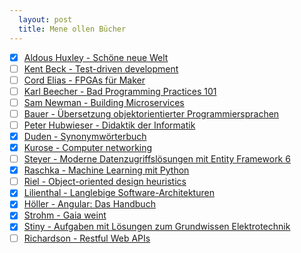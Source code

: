 ```yaml
---
  layout: post
  title: Mene ollen Bücher
---
```

 * [x] [Aldous Huxley - Schöne neue Welt](https://www.amazon.de/Sch%C3%B6ne-Neue-Welt-Zukunft-Fischer/dp/3596905737/ref=sr_1_1?__mk_de_DE=%C3%85M%C3%85%C5%BD%C3%95%C3%91&keywords=sch%C3%B6ne+neue+welt&qid=1556214727&s=gateway&sr=8-1)
 * [ ] [Kent Beck - Test-driven development](https://www.amazon.de/Test-Driven-Development-Example-Signature/dp/0321146530/ref=sr_1_1?__mk_de_DE=%C3%85M%C3%85%C5%BD%C3%95%C3%91&crid=1XDAZ5TOMFRBO&keywords=test+driven+development&qid=1556214781&s=books-intl-de&sprefix=test+dr%2Caps%2C227&sr=1-1)
 * [ ] [Cord Elias - FPGAs für Maker](https://www.amazon.de/FPGAs-f%C3%BCr-Maker-praktische-programmierbare/dp/3864901731/ref=sr_1_1?__mk_de_DE=%C3%85M%C3%85%C5%BD%C3%95%C3%91&keywords=maker+fpga&qid=1556214826&s=books&sr=1-1-catcorr)
 * [ ] [Karl Beecher - Bad Programming Practices 101](https://www.amazon.de/Bad-Programming-Practices-101-Learning/dp/1484234103/ref=sr_1_fkmrnull_1?__mk_de_DE=%C3%85M%C3%85%C5%BD%C3%95%C3%91&crid=2WDC0WCB5RQAZ&keywords=bad+programming+practices+101&qid=1556223126&s=gateway&sprefix=bad+programming%2Caps%2C394&sr=8-1-fkmrnull)
 * [ ] [Sam Newman - Building Microservices](https://www.amazon.de/Building-Microservices-Sam-Newman/dp/1491950358/ref=sr_1_1?__mk_de_DE=%C3%85M%C3%85%C5%BD%C3%95%C3%91&crid=3B5R11A13CL7U&keywords=building+microservices&qid=1556223169&s=gateway&sprefix=building+mi%2Caps%2C214&sr=8-1)
 * [ ] [Bauer - Übersetzung objektorientierter Programmiersprachen](https://www.amazon.de/%C3%9Cbersetzung-objektorientierter-Programmiersprachen-Java-Compiler%C2%93-Springer-Lehrbuch/dp/3540642560/ref=sr_1_fkmrnull_1?__mk_de_DE=%C3%85M%C3%85%C5%BD%C3%95%C3%91&crid=2MBR6MJX7J0Z4&keywords=%C3%BCbersetzung+objektorientierter+programmiersprachen&qid=1556223229&s=gateway&sprefix=%C3%BCbersetzung+obj%2Caps%2C194&sr=8-1-fkmrnull)
 * [ ] [Peter Hubwieser - Didaktik der Informatik](https://www.amazon.de/Didaktik-Informatik-Grundlagen-Konzepte-Beispiele/dp/354072477X/ref=sr_1_2?__mk_de_DE=%C3%85M%C3%85%C5%BD%C3%95%C3%91&crid=2ON3CEF3MNOHK&keywords=didaktik+informatik&qid=1556223279&s=gateway&sprefix=didaktik+in%2Caps%2C229&sr=8-2)
 * [x] [Duden - Synonymwörterbuch](https://www.amazon.de/Duden-Synonymw%C3%B6rterbuch-Treffend-formulieren-sinnverwandten/dp/3411040874/ref=sr_1_1?__mk_de_DE=%C3%85M%C3%85%C5%BD%C3%95%C3%91&crid=18NI1AHD22THX&keywords=duden+synonymwoerterbuch&qid=1556223319&s=gateway&sprefix=duden+sy%2Caps%2C210&sr=8-1)
 * [x] [Kurose - Computer networking](https://www.amazon.de/Computer-Networking-Top-Down-Approach-6Th/dp/9332585490/ref=sr_1_4?__mk_de_DE=%C3%85M%C3%85%C5%BD%C3%95%C3%91&keywords=kurose+computer+networking&qid=1556223380&s=gateway&sr=8-4)
 * [ ] [Steyer - Moderne Datenzugriffslösungen mit Entity Framework 6](https://www.amazon.de/Moderne-Datenzugriffsl%C3%B6sungen-Entity-Framework-Datenbankprogrammierung/dp/3934279139/ref=sr_1_fkmr0_2?__mk_de_DE=%C3%85M%C3%85%C5%BD%C3%95%C3%91&keywords=steyr+entity+framework+6&qid=1556223464&s=gateway&sr=8-2-fkmr0)
 * [x] [Raschka - Machine Learning mit Python](https://www.amazon.de/Machine-Learning-mit-Python-Praxis-Handbuch/dp/3958454224/ref=sr_1_4?__mk_de_DE=%C3%85M%C3%85%C5%BD%C3%95%C3%91&crid=187A9LUU94SDI&keywords=raschka+python+machine+learning&qid=1556223517&s=gateway&sprefix=raschka%2Caps%2C195&sr=8-4)
 * [ ] [Riel - Object-oriented design heuristics](https://www.amazon.de/Object-Oriented-Design-Heuristics-paperback-Arthur/dp/0321774965/ref=sr_1_1?__mk_de_DE=%C3%85M%C3%85%C5%BD%C3%95%C3%91&keywords=object+oriented+desihn+heuristics&qid=1556223584&s=gateway&sr=8-1-spell)
 * [x] [Lilienthal - Langlebige Software-Architekturen](https://www.amazon.de/Langlebige-Software-Architekturen-Technische-analysieren-begrenzen/dp/3864904943/ref=sr_1_1?__mk_de_DE=%C3%85M%C3%85%C5%BD%C3%95%C3%91&crid=AS4XY83AE5LY&keywords=langlebige+software-architekturen&qid=1556223637&s=gateway&sprefix=langlebi%2Caps%2C203&sr=8-1)
 * [x] [Höller - Angular: Das Handbuch](https://www.amazon.de/Angular-JavaScript-Framework-Einf%C3%BChrung-fortgeschrittene-TypeScript-Techniken/dp/3836239140/ref=sr_1_fkmrnull_2?__mk_de_DE=%C3%85M%C3%85%C5%BD%C3%95%C3%91&keywords=h%C3%B6ller+angular&qid=1556223713&s=gateway&sr=8-2-fkmrnull)
 * [x] [Strohm - Gaia weint](https://www.amazon.de/GAIA-WEINT-Holger-Strohm/dp/3869940476/ref=sr_1_fkmrnull_1?__mk_de_DE=%C3%85M%C3%85%C5%BD%C3%95%C3%91&keywords=gaia+weint&qid=1556223757&s=gateway&sr=8-1-fkmrnull)
 * [x] [Stiny - Aufgaben mit Lösungen zum Grundwissen Elektrotechnik](https://www.amazon.de/Aufgaben-L%C3%B6sungen-Grundwissen-Elektrotechnik-%C3%9Cbungsaufgaben/dp/3772359604/ref=sr_1_15?__mk_de_DE=%C3%85M%C3%85%C5%BD%C3%95%C3%91&crid=3CC6608KURSUJ&keywords=stiny+elektrotechnik&qid=1556223798&s=gateway&sprefix=stiny+el%2Caps%2C197&sr=8-15)
 * [ ] [Richardson - Restful Web APIs](https://www.amazon.de/RESTful-Web-APIs-Leonard-Richardson/dp/1449358063/ref=sr_1_1?__mk_de_DE=%C3%85M%C3%85%C5%BD%C3%95%C3%91&crid=2BECYFWNDP81L&keywords=restful+web+apis&qid=1556223849&s=gateway&sprefix=restfull+we%2Caps%2C200&sr=8-1)
